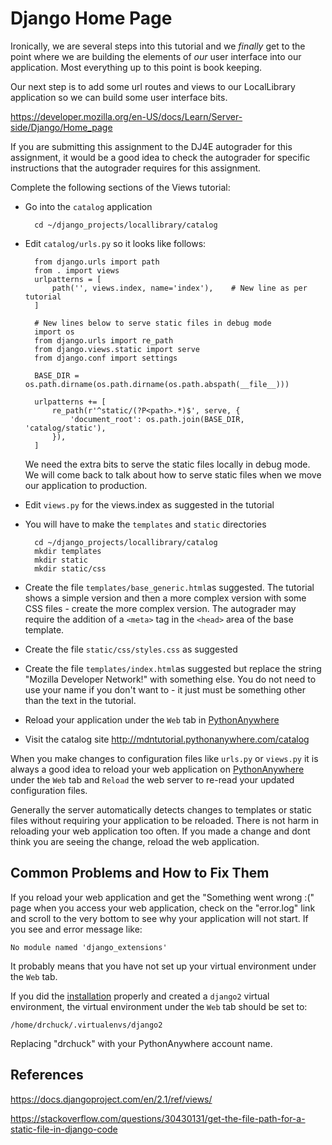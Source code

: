 Django Home Page
================

Ironically, we are several steps into this tutorial and we *finally* get
to the point where we are building the elements of *our* user interface into
our application.  Most everything up to this point is book keeping.

Our next step is to add some url routes and views to
our LocalLibrary application so we can build some user interface bits.

https://developer.mozilla.org/en-US/docs/Learn/Server-side/Django/Home_page

If you are submitting this assignment to the DJ4E autograder 
for this assignment,
it would be a good idea to check the autograder for specific instructions that
the autograder requires for this assignment.

Complete the following sections of the Views tutorial:

* Go into the `catalog` application

        cd ~/django_projects/locallibrary/catalog

* Edit `catalog/urls.py` so it looks like follows:

        from django.urls import path
        from . import views
        urlpatterns = [
            path('', views.index, name='index'),    # New line as per tutorial
        ]

        # New lines below to serve static files in debug mode
        import os
        from django.urls import re_path
        from django.views.static import serve
        from django.conf import settings

        BASE_DIR = os.path.dirname(os.path.dirname(os.path.abspath(__file__)))

        urlpatterns += [
            re_path(r'^static/(?P<path>.*)$', serve, {
                'document_root': os.path.join(BASE_DIR, 'catalog/static'),
            }),
        ]

    We need the extra bits to serve the static files locally in debug mode.  We will come back
    to talk about how to serve static files when we move our application to production.

* Edit `views.py` for the views.index as suggested in the tutorial

* You will have to make the `templates` and `static` directories

        cd ~/django_projects/locallibrary/catalog
        mkdir templates
        mkdir static
        mkdir static/css

* Create the file `templates/base_generic.html`as suggested.  The tutorial shows a simple version and then a more complex version with some CSS files - create the more complex version.  The autograder may require the addition of a `<meta>` tag in the `<head>` area of the base template.

* Create the file `static/css/styles.css` as suggested

* Create the file `templates/index.html`as suggested but replace the string "Mozilla Developer Network!" with something else.  You do not need to use your name if you don't want to - it just must be something other than the text in the tutorial.


* Reload your application under the `Web` tab in
<a href="https://www.pythonanywhere.com" target="_blank">PythonAnywhere</a>

* Visit the catalog site
<a href="http://mdntutorial.pythonanywhere.com/catalog" target="_blank">http://mdntutorial.pythonanywhere.com/catalog</a>

When you make changes to configuration files like `urls.py` or `views.py` it is always a good idea to reload
your web application on
<a href="https://www.pythonanywhere.com" target="_blank">PythonAnywhere</a>
under the `Web` tab and `Reload` the web server to re-read your updated configuration files.

Generally the server automatically detects changes to templates or static files
without requiring your application to be reloaded.  There is not harm in reloading your 
web application too often.  If you made a change and dont think you are seeing the change,
reload the web application.

Common Problems and How to Fix Them
-----------------------------------

If you reload your web application and get the "Something went wrong :("
page when you access your web application, check on the "error.log" link 
and scroll to the very bottom to see why your application will not start.
If you see and error message like:

    No module named 'django_extensions'

It probably means that you have not set up your virtual environment under 
the `Web` tab.  

If you did the
<a href="paw_install.md" target="_blank">installation</a>
properly and created a `django2`
virtual environment, the virtual environment under the `Web` tab should be set to:

    /home/drchuck/.virtualenvs/django2

Replacing "drchuck" with your PythonAnywhere account name.


References
----------

https://docs.djangoproject.com/en/2.1/ref/views/

https://stackoverflow.com/questions/30430131/get-the-file-path-for-a-static-file-in-django-code

